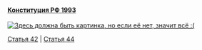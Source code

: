 #### [Конституция РФ 1993](https://lalawland.github.io/eurasia/russia/const)

[![Здесь должна быть картинка, но если её нет, значит всё :(](https://sun9-west.userapi.com/sun9-52/s/v1/ig2/dOA1SZqoaSU7EMr0-mn9M3etEL8GwVm8-ytqDHk7ywYnStnBsYhKTd8DSCHpUkAIwh-_yUaxP6GgRdthGzfweuHv.jpg?size=1280x720&quality=95&type=album)](https://sun9-west.userapi.com/sun9-52/s/v1/ig2/dOA1SZqoaSU7EMr0-mn9M3etEL8GwVm8-ytqDHk7ywYnStnBsYhKTd8DSCHpUkAIwh-_yUaxP6GgRdthGzfweuHv.jpg?size=1280x720&quality=95&type=album)

[Статья 42](https://lalawland.github.io/eurasia/russia/const/art42) | [Статья 44](https://lalawland.github.io/eurasia/russia/const/art44)
